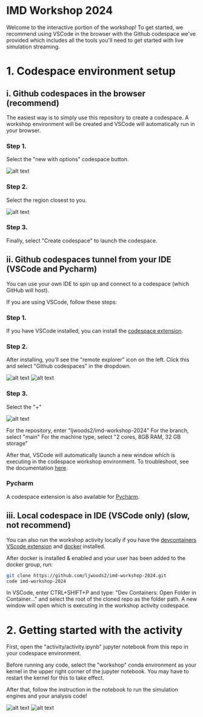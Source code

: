 # IMD Workshop 2024

Welcome to the interactive portion of the workshop! 
To get started, we recommend using VSCode
in the browser with the Github codespace we've provided 
which includes all the tools you'll need to get started with live
simulation streaming.

# 1. Codespace environment setup

## i. Github codespaces in the browser (recommend)

The easiest way is to simply use this repository to create a codespace.
A workshop environment will be created and VSCode will automatically run in your browser.

### Step 1.

Select the "new with options" codespace button.

![alt text](.media/browser_1.png)

### Step 2.

Select the region closest to you.

![alt text](.media/browser_2.png)

### Step 3.

Finally, select "Create codespace" to launch the codespace.

## ii. Github codespaces tunnel from your IDE (VSCode and Pycharm)

You can use your own IDE to spin up and connect to a codespace (which GitHub will host). 

If you are using VSCode, follow these steps:

### Step 1.

If you have VSCode installed, you can install the 
[codespace extension](https://marketplace.visualstudio.com/items?itemName=GitHub.codespaces). 

### Step 2.

After installing, you'll see the "remote explorer" icon on the left. Click this and select "Github codespaces"
in the dropdown.

![alt text](.media/ide_1.png)
![alt text](.media/ide_1.png)

### Step 3.

Select the "+"

![alt text](.media/ide_3.png)

For the repository, enter "ljwoods2/imd-workshop-2024"
For the branch, select "main"
For the machine type, select "2 cores, 8GB RAM, 32 GB storage"

After that, VSCode will automatically launch a new window which is executing in the codespace workshop environment.
To troubleshoot, see the documentation [here](https://docs.github.com/en/codespaces/developing-in-a-codespace/using-github-codespaces-in-visual-studio-code).

### Pycharm

A codespace extension is also available for [Pycharm](https://plugins.jetbrains.com/plugin/20060-github-codespaces).

## iii. Local codespace in IDE (VSCode only) (slow, not recommend)

You can also run the workshop activity locally if you have the [devcontainers VScode extension](https://marketplace.visualstudio.com/items?itemName=ms-vscode-remote.remote-containers)
and [docker](https://docs.docker.com/engine/install/) installed. 

After docker is installed & enabled and your user has been added to the docker group, run:
```bash
git clone https://github.com/ljwoods2/imd-workshop-2024.git
code imd-workshop-2024
```
In VSCode, enter CTRL+SHIFT+P and type: "Dev Containers: Open Folder in Container..." and select
the root of the cloned repo as the folder path. A new window will open which is executing 
in the workshop activity codespace.

# 2. Getting started with the activity

First, open the "activity/activity.ipynb" jupyter notebook from this repo in your codespace environment.

Before running any code, select the "workshop" conda environment as your kernel
in the upper right corner of the jupyter notebook. You may have to restart the kernel for this to take effect.

After that, follow the instruction in the notebook to run the simulation engines and your analysis code!

![alt text](.media/codespace_1.png)
![alt text](.media/codespace_2.png)